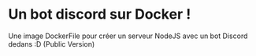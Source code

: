 # Un bot discord sur Docker !
Une image DockerFile pour créer un serveur NodeJS avec un bot Discord dedans :D (Public Version)
